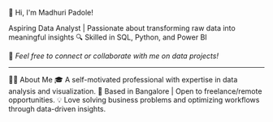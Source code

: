 👋 Hi, I'm Madhuri Padole!

Aspiring Data Analyst | Passionate about transforming raw data into meaningful insights 🔍 Skilled in SQL, Python, and Power BI

💬 *Feel free to connect or collaborate with me on data projects!*

---

👨‍💻 About Me 🎓
 A self-motivated professional with expertise in data analysis and visualization. 📍 Based in Bangalore | Open to freelance/remote opportunities. 💡 Love solving business problems and optimizing workflows through data-driven insights.
